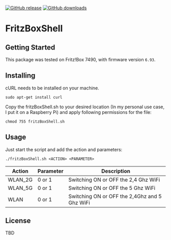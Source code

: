 [![GitHub release](https://img.shields.io/github/release/jhubig/FritzBoxShell.svg?maxAge=1)]()
[![GitHub downloads](https://img.shields.io/github/downloads/jhubig/FritzBoxShell/total.svg)]()

# FritzBoxShell

## Getting Started

This package was tested on Fritz!Box 7490, with firmware version `6.93`.

## Installing

cURL needs to be installed on your machine.

```
sudo apt-get install curl
```
Copy the fritzBoxShell.sh to your desired location (In my personal use case, I put it on a Raspberry Pi) and apply following permissions for the file:

```
chmod 755 fritzBoxShell.sh
```
## Usage

Just start the script and add the action and parameters:

```
./fritzBoxShell.sh <ACTION> <PARAMETER>
```

| Action | Parameter | Description |
| --- | --- | --- |
| WLAN_2G | 0 or 1 | Switching ON or OFF the 2,4 Ghz WiFi |
| WLAN_5G | 0 or 1 | Switching ON or OFF the 5 Ghz WiFi |
| WLAN | 0 or 1 | Switching ON or OFF the 2,4Ghz and 5 Ghz WiFi |

## License
TBD
